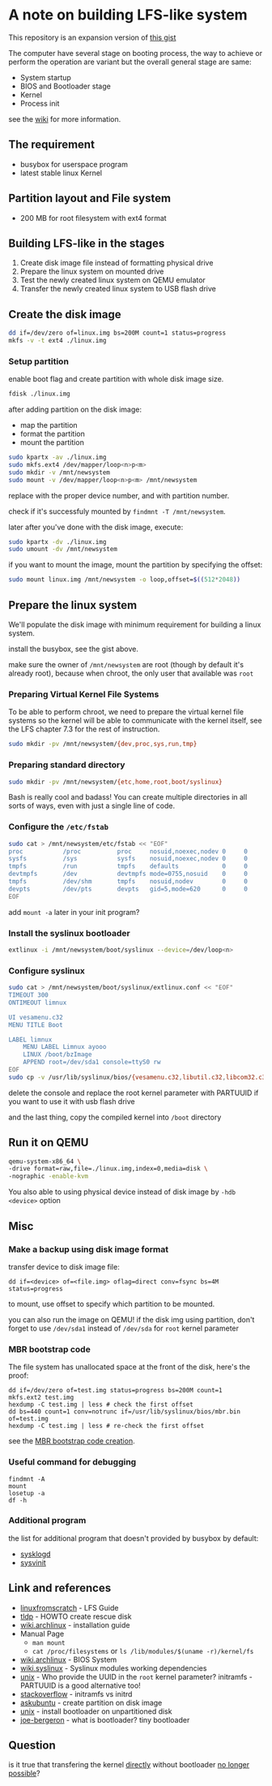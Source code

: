 # A note on building LFS-like system
This repository is an expansion version of [this gist](https://gist.github.com/RealYukiSan/c69d9cc9120c1e5d7b5afcf371e3f79d)

The computer have several stage on booting process, the way to achieve or perform the operation are variant but the overall general stage are same:
- System startup
- BIOS and Bootloader stage
- Kernel
- Process init

see the [wiki](https://en.wikipedia.org/wiki/Booting_process_of_Linux) for more information.

## The requirement
- busybox for userspace program
- latest stable linux Kernel

## Partition layout and File system
- 200 MB for root filesystem with ext4 format

## Building LFS-like in the stages
1. Create disk image file instead of formatting physical drive
2. Prepare the linux system on mounted drive
3. Test the newly created linux system on QEMU emulator
4. Transfer the newly created linux system to USB flash drive

## Create the disk image 

```bash
dd if=/dev/zero of=linux.img bs=200M count=1 status=progress
mkfs -v -t ext4 ./linux.img
```

### Setup partition

enable boot flag and create partition with whole disk image size.

```bash
fdisk ./linux.img
```

after adding partition on the disk image:
- map the partition
- format the partition
- mount the partition

```bash
sudo kpartx -av ./linux.img
sudo mkfs.ext4 /dev/mapper/loop<n>p<m>
sudo mkdir -v /mnt/newsystem
sudo mount -v /dev/mapper/loop<n>p<m> /mnt/newsystem
```

replace <n> with the proper device number, and <m> with partition number.

check if it's successfuly mounted by `findmnt -T /mnt/newsystem`.

later after you've done with the disk image, execute:
```bash
sudo kpartx -dv ./linux.img
sudo umount -dv /mnt/newsystem
```

if you want to mount the image, mount the partition by specifying the offset:
```bash
sudo mount linux.img /mnt/newsystem -o loop,offset=$((512*2048))
```

## Prepare the linux system

We'll populate the disk image with minimum requirement for building a linux system.

install the busybox, see the gist above.

make sure the owner of `/mnt/newsystem` are root (though by default it's already root), because when chroot, the only user that available was `root`

### Preparing Virtual Kernel File Systems

To be able to perform chroot, we need to prepare the virtual kernel file systems so the kernel will be able to communicate with the kernel itself, see the LFS chapter 7.3 for the rest of instruction.

```bash
sudo mkdir -pv /mnt/newsystem/{dev,proc,sys,run,tmp}
```

### Preparing standard directory

```bash
sudo mkdir -pv /mnt/newsystem/{etc,home,root,boot/syslinux}
```

Bash is really cool and badass! You can create multiple directories in all sorts of ways, even with just a single line of code.

### Configure the `/etc/fstab`

```bash
sudo cat > /mnt/newsystem/etc/fstab << "EOF"
proc           /proc          proc     nosuid,noexec,nodev 0     0
sysfs          /sys           sysfs    nosuid,noexec,nodev 0     0
tmpfs          /run           tmpfs    defaults            0     0
devtmpfs       /dev           devtmpfs mode=0755,nosuid    0     0
tmpfs          /dev/shm       tmpfs    nosuid,nodev        0     0
devpts         /dev/pts       devpts   gid=5,mode=620      0     0
EOF
```

add `mount -a` later in your init program?

### Install the syslinux bootloader

```bash
extlinux -i /mnt/newsystem/boot/syslinux --device=/dev/loop<n>
```

### Configure syslinux

```bash
sudo cat > /mnt/newsystem/boot/syslinux/extlinux.conf << "EOF"
TIMEOUT 300
ONTIMEOUT limnux

UI vesamenu.c32
MENU TITLE Boot

LABEL limnux
	MENU LABEL Limnux ayooo
	LINUX /boot/bzImage
	APPEND root=/dev/sda1 console=ttyS0 rw
EOF
sudo cp -v /usr/lib/syslinux/bios/{vesamenu.c32,libutil.c32,libcom32.c32}  /mnt/usb/boot/syslinux
```

delete the console and replace the root kernel parameter with PARTUUID if you want to use it with usb flash drive

and the last thing, copy the compiled kernel into `/boot` directory

## Run it on QEMU

```bash
qemu-system-x86_64 \
-drive format=raw,file=./linux.img,index=0,media=disk \
-nographic -enable-kvm
```

You also able to using physical device instead of disk image by `-hdb <device>` option

## Misc

### Make a backup using disk image format

transfer device to disk image file:

```
dd if=<device> of=<file.img> oflag=direct conv=fsync bs=4M status=progress
```

to mount, use offset to specify which partition to be mounted.

you can also run the image on QEMU! if the disk img using partition, don't forget to use `/dev/sda1` instead of `/dev/sda` for `root` kernel parameter

### MBR bootstrap code

The file system has unallocated space at the front of the disk, here's the proof:

```
dd if=/dev/zero of=test.img status=progress bs=200M count=1
mkfs.ext2 test.img
hexdump -C test.img | less # check the first offset
dd bs=440 count=1 conv=notrunc if=/usr/lib/syslinux/bios/mbr.bin of=test.img
hexdump -C test.img | less # re-check the first offset
```

see the [MBR bootstrap code creation](https://superuser.com/questions/1206396/mbr-bootstrap-code-creation).

### Useful command for debugging

```
findmnt -A
mount
losetup -a
df -h
```

### Additional program
the list for additional program that doesn't provided by busybox by default:
- [sysklogd](https://github.com/troglobit/sysklogd/releases)
- [sysvinit](https://github.com/slicer69/sysvinit)

## Link and references
- [linuxfromscratch](https://www.linuxfromscratch.org/lfs/view/stable) - LFS Guide
- [tldp](https://tldp.org/HOWTO/Bootdisk-HOWTO) - HOWTO create rescue disk
- [wiki.archlinux](https://wiki.archlinux.org/title/Installation_guide) - installation guide
- Manual Page
    - `man mount`
    - `cat /proc/filesystems` or `ls /lib/modules/$(uname -r)/kernel/fs`
- [wiki.archlinux](https://wiki.archlinux.org/title/Syslinux#BIOS_systems) - BIOS System
- [wiki.syslinux](https://wiki.syslinux.org/wiki/index.php?title=Library_modules#Syslinux_modules_working_dependencies) - Syslinux modules working dependencies
- [unix](https://unix.stackexchange.com/a/151483/606032) - Who provide the UUID in the `root` kernel parameter? initramfs - PARTUUID is a good alternative too!
- [stackoverflow](https://stackoverflow.com/questions/10603104/the-difference-between-initrd-and-initramfs) - initramfs vs initrd
- [askubuntu](https://askubuntu.com/q/1511094/1783505) - create partition on disk image
- [unix](https://unix.stackexchange.com/q/774947/606032) - install bootloader on unpartitioned disk
- [joe-bergeron](https://www.joe-bergeron.com/posts/Writing%20a%20Tiny%20x86%20Bootloader/) - what is bootloader? tiny bootloader

## Question
is it true that transfering the kernel [directly](https://tldp.org/HOWTO/Bootdisk-HOWTO/x703.html) without bootloader [no longer possible](https://superuser.com/questions/415429/how-to-boot-linux-kernel-without-bootloader)?

